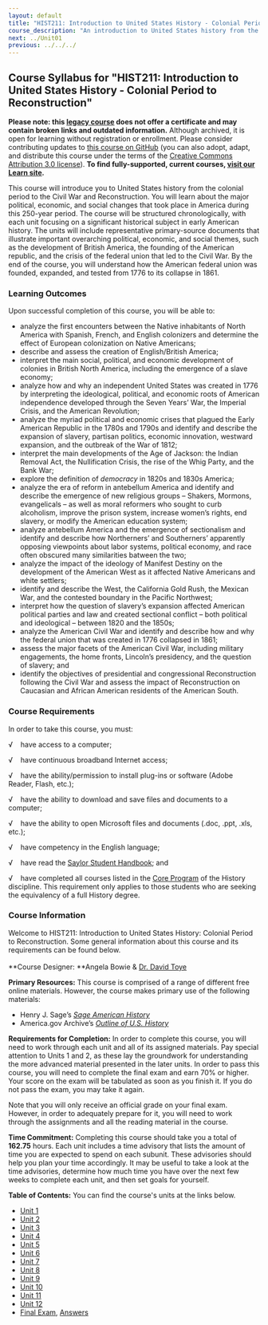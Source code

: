 ```yaml
---
layout: default
title: "HIST211: Introduction to United States History - Colonial Period to Reconstruction"
course_description: "An introduction to United States history from the colonial period to the Civil War and Reconstruction. Focuses on the major political, economic, and social changes that took place in America during this 250-year period."
next: ../Unit01
previous: ../../../
---
```

Course Syllabus for "HIST211: Introduction to United States History - Colonial Period to Reconstruction"
-------------------------------------------------------------------------------------------------------

**Please note: this [legacy course](https://sayloracademy.zendesk.com/hc/en-us/articles/206089967) does not offer a certificate and may contain 
broken links and outdated information.** Although archived, it is open 
for learning without registration or enrollment. Please consider contributing 
updates to [this course on GitHub](https://github.com/saylordotorg/course_hist211) 
(you can also adopt, adapt, and distribute this course under the terms of 
the [Creative Commons Attribution 3.0 license](http://creativecommons.org/licenses/by/3.0/)). **To find fully-supported, current courses, [visit our 
Learn site](https://learn.saylor.org).**

This course will introduce you to United States history from the
colonial period to the Civil War and Reconstruction. You will learn
about the major political, economic, and social changes that took place
in America during this 250-year period. The course will be structured
chronologically, with each unit focusing on a significant historical
subject in early American history. The units will include representative
primary-source documents that illustrate important overarching
political, economic, and social themes, such as the development of
British America, the founding of the American republic, and the crisis
of the federal union that led to the Civil War. By the end of the
course, you will understand how the American federal union was founded,
expanded, and tested from 1776 to its collapse in 1861.

### Learning Outcomes

Upon successful completion of this course, you will be able to:  

-   analyze the first encounters between the Native inhabitants of North
    America with Spanish, French, and English colonizers and determine
    the effect of European colonization on Native Americans;
-   describe and assess the creation of English/British America;
-   interpret the main social, political, and economic development of
    colonies in British North America, including the emergence of a
    slave economy;
-   analyze how and why an independent United States was created in 1776
    by interpreting the ideological, political, and economic roots of
    American independence developed through the Seven Years’ War, the
    Imperial Crisis, and the American Revolution;
-   analyze the myriad political and economic crises that plagued the
    Early American Republic in the 1780s and 1790s and identify and
    describe the expansion of slavery, partisan politics, economic
    innovation, westward expansion, and the outbreak of the War of 1812;
-   interpret the main developments of the Age of Jackson: the Indian
    Removal Act, the Nullification Crisis, the rise of the Whig Party,
    and the Bank War;
-   explore the definition of *democracy* in 1820s and 1830s America;
-   analyze the era of reform in antebellum America and identify and
    describe the emergence of new religious groups – Shakers, Mormons,
    evangelicals – as well as moral reformers who sought to curb
    alcoholism, improve the prison system, increase women’s rights, end
    slavery, or modify the American education system;
-   analyze antebellum America and the emergence of sectionalism and
    identify and describe how Northerners’ and Southerners’ apparently
    opposing viewpoints about labor systems, political economy, and race
    often obscured many similarities batween the two;
-   analyze the impact of the ideology of Manifest Destiny on the
    development of the American West as it affected Native Americans and
    white settlers;
-   identify and describe the West, the California Gold Rush, the
    Mexican War, and the contested boundary in the Pacific Northwest;
-   interpret how the question of slavery’s expansion affected American
    political parties and law and created sectional conflict – both
    political and ideological – between 1820 and the 1850s;
-   analyze the American Civil War and identify and describe how and why
    the federal union that was created in 1776 collapsed in 1861;
-   assess the major facets of the American Civil War, including
    military engagements, the home fronts, Lincoln’s presidency, and the
    question of slavery; and
-   identify the objectives of presidential and congressional
    Reconstruction following the Civil War and assess the impact of
    Reconstruction on Caucasian and African American residents of the
    American South.

### Course Requirements

In order to take this course, you must:  
  
 √    have access to a computer;  
  
 √    have continuous broadband Internet access;  
  
 √    have the ability/permission to install plug-ins or software (Adobe
Reader, Flash, etc.);  
  
 √    have the ability to download and save files and documents to a
computer;  
  
 √    have the ability to open Microsoft files and documents (.doc,
.ppt, .xls, etc.);  
  
 √    have competency in the English language;  
  
 √    have read the [Saylor Student
Handbook](http://www.saylor.org/site/wp-content/uploads/2012/05/Saylor-StudentHandbook.pdf);
and  
  
 √    have completed all courses listed in the [Core
Program](http://www.saylor.org/majors/history/) of the History
discipline. This requirement only applies to those students who are
seeking the equivalency of a full History degree.

### Course Information

Welcome to HIST211: Introduction to United States History: Colonial
Period to Reconstruction. Some general information about this course and
its requirements can be found below.  
    
 **Course Designer: **Angela Bowie & [Dr. David
Toye](http://www.saylor.org/faculty-o-t/#DrDavidToye)  
  
 **Primary Resources:** This course is comprised of a range of different
free online materials. However, the course makes primary use of the
following materials:  

-   Henry J. Sage’s *[Sage American
    History](http://sageamericanhistory.net/)*
-   America.gov Archive’s *[Outline of U.S.
    History](http://photos.state.gov/libraries/amgov/30145/publications-english/history_outline.pdf)*

**Requirements for Completion:** In order to complete this course, you
will need to work through each unit and all of its assigned materials.
Pay special attention to Units 1 and 2, as these lay the groundwork for
understanding the more advanced material presented in the later units.
In order to pass this course, you will need to complete the final exam
and earn 70% or higher. Your score on the exam will be tabulated as soon
as you finish it. If you do not pass the exam, you may take it again.  
  
 Note that you will only receive an official grade on your final exam.
However, in order to adequately prepare for it, you will need to work
through the assignments and all the reading material in the course.  
  
 **Time Commitment:** Completing this course should take you a total of
**162.75** hours. Each unit includes a time advisory that lists the
amount of time you are expected to spend on each subunit. These
advisories should help you plan your time accordingly. It may be useful
to take a look at the time advisories, determine how much time you have
over the next few weeks to complete each unit, and then set goals for
yourself.   
  
**Table of Contents:** You can find the course's units at the links below.

- [Unit 1](https://legacy.saylor.org/hist211/Unit01/)
- [Unit 2](https://legacy.saylor.org/hist211/Unit02/)
- [Unit 3](https://legacy.saylor.org/hist211/Unit03/)
- [Unit 4](https://legacy.saylor.org/hist211/Unit04/)
- [Unit 5](https://legacy.saylor.org/hist211/Unit05/)
- [Unit 6](https://legacy.saylor.org/hist211/Unit06/)
- [Unit 7](https://legacy.saylor.org/hist211/Unit07/)
- [Unit 8](https://legacy.saylor.org/hist211/Unit08/)
- [Unit 9](https://legacy.saylor.org/hist211/Unit09/)
- [Unit 10](https://legacy.saylor.org/hist211/Unit10/)
- [Unit 11](https://legacy.saylor.org/hist211/Unit11/)
- [Unit 12](https://legacy.saylor.org/hist211/Unit12/)
- [Final Exam](http://saylordotorg.github.io/LegacyExams/HIST/HIST211/HIST211-FinalExam.html), [Answers](http://saylordotorg.github.io/LegacyExams/HIST/HIST211/HIST211-FinalExam-Answers.html)
